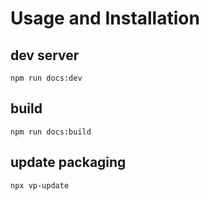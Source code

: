 # Usage and Installation

## dev  server
```
npm run docs:dev
```

## build
```
npm run docs:build
```

## update packaging
```
npx vp-update
```